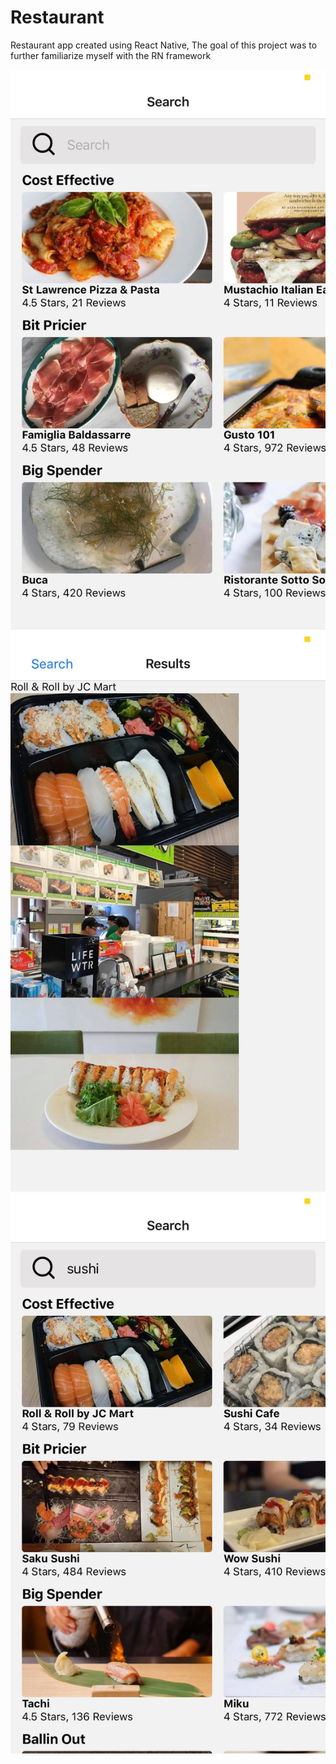 # Restaurant
Restaurant app created using React Native, The goal of this project was to further familiarize myself with the RN framework

![Screenshot](https://github.com/MohamedBengezi/Restaurant/blob/master/104875965_270866277460258_481925512025612827_n.jpg)
![Screenshot](https://github.com/MohamedBengezi/Restaurant/blob/master/104959660_2794643953981103_286150500880302827_n.jpg)
![Screenshot](https://github.com/MohamedBengezi/Restaurant/blob/master/105328004_561701261193640_3704447251229690698_n.jpg)
